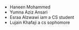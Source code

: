 - Haneen Mohammed
- Yumna Aziz Ansari
- Esraa Alzwawi iam a CS student 
- Lujain Khafaji a cs sophomore 
